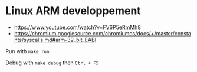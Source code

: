 # Linux ARM developpement

- https://www.youtube.com/watch?v=FV6P5eRmMh8
- https://chromium.googlesource.com/chromiumos/docs/+/master/constants/syscalls.md#arm-32_bit_EABI

Run with `make run`

Debug with `make debug` then `Ctrl + F5`